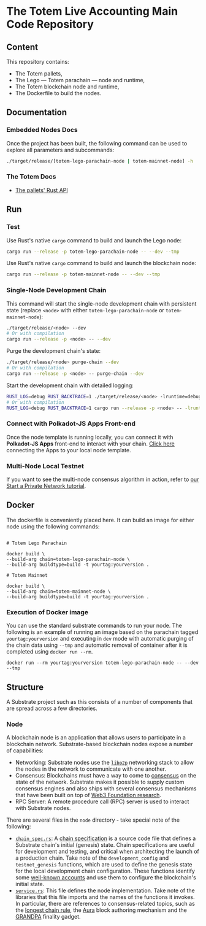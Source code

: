 # The Totem Live Accounting Main Code Repository

## Content

This repository contains:

- The Totem pallets,
- The Lego — Totem parachain — node and runtime,
- The Totem blockchain node and runtime,
- The Dockerfile to build the nodes.

## Documentation

### Embedded Nodes Docs

Once the project has been built, the following command can be used to explore all parameters and
subcommands:

```sh
./target/release/[totem-lego-parachain-node | totem-mainnet-node] -h
```

### The Totem Docs

- [The pallets' Rust API](https://rustdocs.totemaccounting.com)

## Run

### Test

Use Rust's native `cargo` command to build and launch the Lego node:

```sh
cargo run --release -p totem-lego-parachain-node -- --dev --tmp
```

Use Rust's native `cargo` command to build and launch the blockchain node:

```sh
cargo run --release -p totem-mainnet-node -- --dev --tmp
```

### Single-Node Development Chain

This command will start the single-node development chain with persistent state (replace `<node>` with either `totem-lego-parachain-node` or `totem-mainnet-node`):

```bash
./target/release/<node> --dev
# Or with compilation
cargo run --release -p <node> -- --dev
```

Purge the development chain's state:

```bash
./target/release/<node> purge-chain --dev
# Or with compilation
cargo run --release -p <node> -- purge-chain --dev
```

Start the development chain with detailed logging:

```bash
RUST_LOG=debug RUST_BACKTRACE=1 ./target/release/<node> -lruntime=debug --dev
# Or with compilation
RUST_LOG=debug RUST_BACKTRACE=1 cargo run --release -p <node> -- -lruntime=debug --dev
```

### Connect with Polkadot-JS Apps Front-end

Once the node template is running locally, you can connect it with **Polkadot-JS Apps** front-end
to interact with your chain. [Click here](https://polkadot.js.org/apps/#/explorer?rpc=ws://localhost:9944) connecting the Apps to your local node template.

### Multi-Node Local Testnet

If you want to see the multi-node consensus algorithm in action, refer to
[our Start a Private Network tutorial](https://substrate.dev/docs/en/tutorials/start-a-private-network/).

## Docker 

The dockerfile is conveniently placed here. It can build an image for either node using the following commands:

```shell

# Totem Lego Parachain

docker build \
--build-arg chain=totem-lego-parachain-node \
--build-arg buildtype=build -t yourtag:yourversion .

# Totem Mainnet 

docker build \
--build-arg chain=totem-mainnet-node \
--build-arg buildtype=build -t yourtag:yourversion .

```

### Execution of Docker image

You can use the standard substrate commands to run your node. The following is an example of running an image based on the parachain tagged `yourtag:yourversion` and executing in `dev` mode with automatic purging of the chain data using `--tmp` and automatic removal of container after it is completed using `docker run --rm`.

    docker run --rm yourtag:yourversion totem-lego-parachain-node -- --dev --tmp


## Structure

A Substrate project such as this consists of a number of components that are spread across a few
directories.

### Node

A blockchain node is an application that allows users to participate in a blockchain network.
Substrate-based blockchain nodes expose a number of capabilities:

- Networking: Substrate nodes use the [`libp2p`](https://libp2p.io/) networking stack to allow the
  nodes in the network to communicate with one another.
- Consensus: Blockchains must have a way to come to
  [consensus](https://substrate.dev/docs/en/knowledgebase/advanced/consensus) on the state of the
  network. Substrate makes it possible to supply custom consensus engines and also ships with
  several consensus mechanisms that have been built on top of
  [Web3 Foundation research](https://research.web3.foundation/en/latest/polkadot/NPoS/index.html).
- RPC Server: A remote procedure call (RPC) server is used to interact with Substrate nodes.

There are several files in the `node` directory - take special note of the following:

- [`chain_spec.rs`](./node/src/chain_spec.rs): A
  [chain specification](https://substrate.dev/docs/en/knowledgebase/integrate/chain-spec) is a
  source code file that defines a Substrate chain's initial (genesis) state. Chain specifications
  are useful for development and testing, and critical when architecting the launch of a
  production chain. Take note of the `development_config` and `testnet_genesis` functions, which
  are used to define the genesis state for the local development chain configuration. These
  functions identify some
  [well-known accounts](https://substrate.dev/docs/en/knowledgebase/integrate/subkey#well-known-keys)
  and use them to configure the blockchain's initial state.
- [`service.rs`](./node/src/service.rs): This file defines the node implementation. Take note of
  the libraries that this file imports and the names of the functions it invokes. In particular,
  there are references to consensus-related topics, such as the
  [longest chain rule](https://substrate.dev/docs/en/knowledgebase/advanced/consensus#longest-chain-rule),
  the [Aura](https://substrate.dev/docs/en/knowledgebase/advanced/consensus#aura) block authoring
  mechanism and the
  [GRANDPA](https://substrate.dev/docs/en/knowledgebase/advanced/consensus#grandpa) finality
  gadget.
